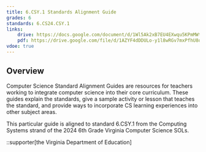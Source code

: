 ```yaml
---
title: 6.CSY.1 Standards Alignment Guide
grades: 6
standards: 6.CS24.CSY.1
links:
    drive: https://docs.google.com/document/d/1Wl5Ak2xB7EU4EXwqu5KPmMWtzcFAeLD9JKg9uAh7288/edit?usp=drive_link
    pdf: https://drive.google.com/file/d/1AZYF4dDDULo-y1l8wRGv7mxPfhU8qVJs/view?usp=drive_link
vdoe: true
---
```


## Overview

Computer Science Standard Alignment Guides are resources for teachers working to integrate computer science into their core curriculum. These guides explain the standards, give a sample activity or lesson that teaches the standard, and provide ways to incorporate CS learning experiences into other subject areas. 

This particular guide is aligned to standard 6.CSY.1 from the Computing Systems strand of the 2024 6th Grade Virginia Computer Science SOLs.

::supporter[the Virginia Department of Education]